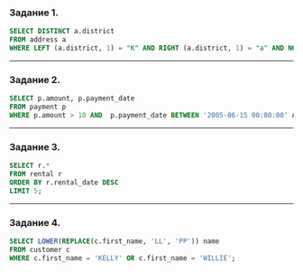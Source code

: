 ### Задание 1.

<!-- ![](/Database/img/sql_1jpg.png) -->

```sql
SELECT DISTINCT a.district
FROM address a 
WHERE LEFT (a.district, 1) = "K" AND RIGHT (a.district, 1) = "a" AND NOT INSTR(a.district, ' ');
``` 
---
### Задание 2.

```sql
SELECT p.amount, p.payment_date 
FROM payment p 
WHERE p.amount > 10 AND  p.payment_date BETWEEN '2005-06-15 00:00:00' AND '2005-06-19 00:00:00';
```

---
### Задание 3.

```sql
SELECT r.* 
FROM rental r
ORDER BY r.rental_date DESC  
LIMIT 5;
```

---
### Задание 4.

```sql
SELECT LOWER(REPLACE(c.first_name, 'LL', 'PP')) name 
FROM customer c 
WHERE c.first_name = 'KELLY' OR c.first_name = 'WILLIE';
```


